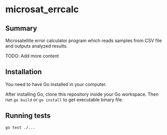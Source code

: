# microsat_errcalc

## Summary

Microsatellite error calculator program which reads samples from CSV file and outputs analyzed results.

TODO: Add more content

## Installation

You need to have Go installed in your computer.

After installing Go, clone this repository inside your Go workspace. Then run `go build` or `go install` to get executable binary file.

## Running tests

```go test ./...```
